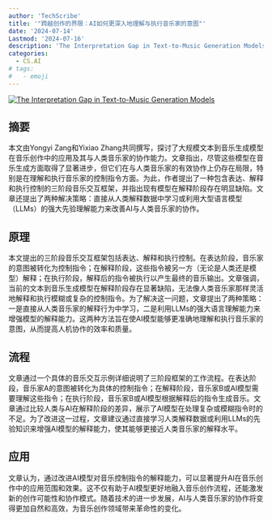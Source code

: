 ```yaml
---
author: 'TechScribe'
title: '"跨越创作的界限：AI如何更深入地理解与执行音乐家的意图"'
date: '2024-07-14'
Lastmod: '2024-07-16'
description: 'The Interpretation Gap in Text-to-Music Generation Models'
categories:
  - CS.AI
# tags:
#   - emoji
---
```


[![The Interpretation Gap in Text-to-Music Generation Models](https://arxiv-research-1301205113.cos.ap-guangzhou.myqcloud.com/images/2407.10328v1.pdf_0.jpg)](https://arxiv.org/abs/2407.10328v1)

## 摘要

本文由Yongyi Zang和Yixiao Zhang共同撰写，探讨了大规模文本到音乐生成模型在音乐创作中的应用及其与人类音乐家的协作能力。文章指出，尽管这些模型在音乐生成方面取得了显著进步，但它们在与人类音乐家的有效协作上仍存在局限，特别是在理解和执行音乐家的控制指令方面。为此，作者提出了一种包含表达、解释和执行控制的三阶段音乐交互框架，并指出现有模型在解释阶段存在明显缺陷。文章还提出了两种解决策略：直接从人类解释数据中学习或利用大型语言模型（LLMs）的强大先验理解能力来改善AI与人类音乐家的协作。<!--more-->

## 原理

本文提出的三阶段音乐交互框架包括表达、解释和执行控制。在表达阶段，音乐家的意图被转化为控制指令；在解释阶段，这些指令被另一方（无论是人类还是模型）解释；在执行阶段，解释后的指令被执行以产生最终的音乐输出。文章强调，当前的文本到音乐生成模型在解释阶段存在显著缺陷，无法像人类音乐家那样灵活地解释和执行模糊或复杂的控制指令。为了解决这一问题，文章提出了两种策略：一是直接从人类音乐家的解释行为中学习，二是利用LLMs的强大语言理解能力来增强模型的解释能力。这两种方法旨在使AI模型能够更准确地理解和执行音乐家的意图，从而提高人机协作的效率和质量。

## 流程

文章通过一个具体的音乐交互示例详细说明了三阶段框架的工作流程。在表达阶段，音乐家A的意图被转化为具体的控制指令；在解释阶段，音乐家B或AI模型需要理解这些指令；在执行阶段，音乐家B或AI模型根据解释后的指令生成音乐。文章通过比较人类与AI在解释阶段的差异，展示了AI模型在处理复杂或模糊指令时的不足。为了改进这一过程，文章建议通过直接学习人类解释数据或利用LLMs的先验知识来增强AI模型的解释能力，使其能够更接近人类音乐家的解释水平。

## 应用

文章认为，通过改进AI模型对音乐控制指令的解释能力，可以显著提升AI在音乐创作中的应用范围和效果。这不仅有助于AI模型更好地融入音乐创作流程，还能激发新的创作可能性和协作模式。随着技术的进一步发展，AI与人类音乐家的协作将变得更加自然和高效，为音乐创作领域带来革命性的变化。